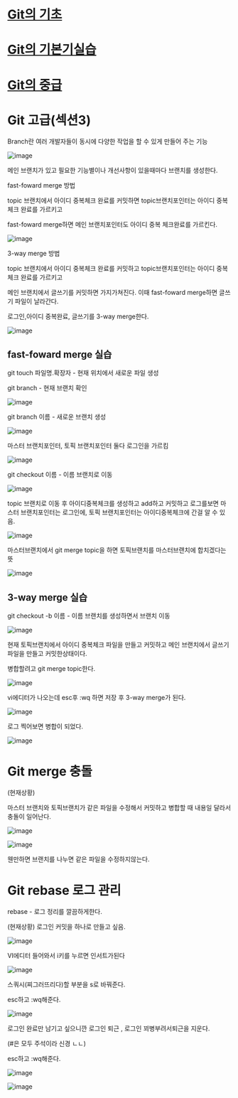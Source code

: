 # [Git의 기초](https://github.com/se6in/Git-study/blob/main/Git%EC%9D%98%20%EA%B8%B0%EC%B4%88.md)
# [Git의 기본기실습](https://github.com/se6in/Git-study/blob/main/Git%20%EA%B8%B0%EB%B3%B8%EA%B8%B0%20%EC%8B%A4%EC%8A%B5.md)
# [Git의 중급](https://github.com/se6in/Git-study/blob/main/Git%20%EC%A4%91%EA%B8%89.md)

# Git 고급(섹션3)

Branch란 여러 개발자들이 동시에 다양한 작업을 할 수 있게 만들어 주는 기능

![image](https://github.com/se6in/Git-study/assets/116144890/6e9b689a-ae4d-4d3a-a2a4-891bf0610a79)

메인 브랜치가 있고 필요한 기능별이나 개선사항이 있을때마다 브랜치를 생성한다.

fast-foward merge 방법

topic 브랜치에서 아이디 중복체크 완료를 커밋하면 topic브랜치포인터는 아이디 중복 체크 완료를 가르키고

fast-foward merge하면 메인 브랜치포인터도 아이디 중복 체크완료를 가르킨다.

![image](https://github.com/se6in/Git-study/assets/116144890/adaeb228-8e54-40d7-b685-1f8c1dde68c2)

3-way merge 방법

topic 브랜치에서 아이디 중복체크 완료를 커밋하고 topic브랜치포인터는 아이디 중복 체크 완료를 가르키고

메인 브랜치에서 글쓰기를 커밋하면 가지가쳐진다. 이때 fast-foward merge하면 글쓰기 파일이 날라간다.

로그인,아이디 중복완료, 글쓰기를 3-way merge한다.

![image](https://github.com/se6in/Git-study/assets/116144890/d15a872c-3df4-460a-8530-dc5b5675f62e)

## fast-foward merge 실습

git touch 파일명.확장자 - 현재 위치에서 새로운 파일 생성

git branch - 현재 브랜치 확인

![image](https://github.com/se6in/Git-study/assets/116144890/57cd7fd7-89b6-4979-a285-801d1fd76373)

git branch 이름 - 새로운 브랜치 생성

![image](https://github.com/se6in/Git-study/assets/116144890/021e7b60-39d4-434f-b759-ba589263dd62)

마스터 브랜치포인터, 토픽 브랜치포인터 둘다 로그인을 가르킴

![image](https://github.com/se6in/Git-study/assets/116144890/1cd7deda-bdaf-4afd-a556-f4575e563dd1)

git checkout 이름 - 이름 브랜치로 이동

![image](https://github.com/se6in/Git-study/assets/116144890/8a4b2859-287d-427c-be7f-a0ab08081f7d)

topic 브랜치로 이동 후 아이디중복체크를 생성하고 add하고 커밋하고 로그를보면 마스터 브랜치포인터는 로그인에, 토픽 브랜치포인터는 아이디중복체크에 간걸 알 수 있음.

![image](https://github.com/se6in/Git-study/assets/116144890/f35c8485-992b-41cb-8109-dc16666d3d30)

마스터브랜치에서 git merge topic을 하면 토픽브랜치를 마스터브랜치에 합치겠다는 뜻

![image](https://github.com/se6in/Git-study/assets/116144890/5ad712aa-fb09-4b6b-8f5c-51d10caedbfe)

## 3-way merge 실습

git checkout -b 이름 - 이름 브랜치를 생성하면서 브랜치 이동 

![image](https://github.com/se6in/Git-study/assets/116144890/d6ff4a7c-a635-4b08-98dc-328e25e0b233)

현재 토픽브랜치에서 아이디 중복체크 파일을 만들고 커밋하고 메인 브랜치에서 글쓰기 파일을 만들고 커밋한상태이다.

병합할려고 git merge topic한다.

![image](https://github.com/se6in/Git-study/assets/116144890/d5c38710-42b3-4498-922b-edcf5dad36e2)

vi에디터가 나오는데 esc후 :wq 하면 저장 후 3-way merge가 된다.

![image](https://github.com/se6in/Git-study/assets/116144890/10576e38-a340-4f0a-bbf3-4e68ad546a6f)

로그 찍어보면 병합이 되었다.

![image](https://github.com/se6in/Git-study/assets/116144890/174f09b0-3519-42ea-9f5a-4d5a81955ac5)

# Git merge 충돌

(현재상황)

마스터 브랜치와 토픽브랜치가 같은 파일을 수정해서 커밋하고 병합할 때 내용일 달라서 충돌이 일어난다.

![image](https://github.com/se6in/Git-study/assets/116144890/18ca1e79-c0b7-4ffe-8155-2e0b8a72852d)

![image](https://github.com/se6in/Git-study/assets/116144890/9db0cc27-a3b9-4844-b0f8-c717c8e38eab)

웬만하면 브랜치를 나누면 같은 파일을 수정하지않는다.

# Git rebase 로그 관리

rebase - 로그 정리를 깔끔하게한다.

(현재상황)
로그인 커밋을 하나로 만들고 싶음.

![image](https://github.com/se6in/Git-study/assets/116144890/23bdff96-0c3e-4d8b-8f7c-df42ef29267b)

VI에디터 들어와서 i키를 누르면 인서트가된다

![image](https://github.com/se6in/Git-study/assets/116144890/3ae1310e-2534-43c5-a3bb-8f6d2e72ca4a)

스쿼시(찌그러뜨리다)할 부분을 s로 바꿔준다.

esc하고 :wq해준다.

![image](https://github.com/se6in/Git-study/assets/116144890/135bcf51-acd0-4239-b771-599ef780d83d)

로그인 완료만 남기고 싶으니깐 로그인 퇴근 , 로그인 꾀병부려서퇴근을 지운다.

(#은 모두 주석이라 신경 ㄴㄴ)

esc하고 :wq해준다.

![image](https://github.com/se6in/Git-study/assets/116144890/7b784a10-ffc9-4e5e-a399-b4bda59d743f)

![image](https://github.com/se6in/Git-study/assets/116144890/1e918eb3-e320-40ae-af47-6a5575b1c73a)
